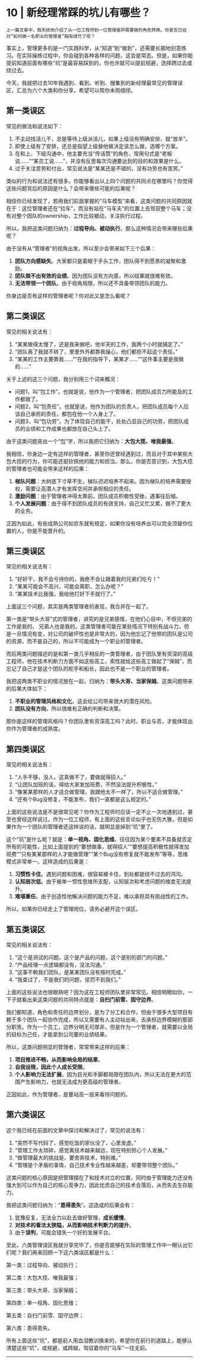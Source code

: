 # 10 | 新经理常踩的坑儿有哪些？

    上一篇文章中，我系统地介绍了从一位工程师到一位管理者所需要做的角色转换。你是否已经对“如何做一名职业的管理者”胸有成竹了呢？

事实上，管理更多的是一门实践科学，从“知道”到“做到”，还需要长期地刻意练习。在实际操练过程中，你会碰到各种各样的问题，这会是常态。但是，如果你能提前知道前面有哪些“坑”是最容易踩到的，你也许就可以提前规避，选择跨过去或绕过去。

今天，我就把过去10年我遇到、看到、听到、搜集到的新经理最常见的管理误区，汇总为六个大类和你分享，希望可以帮你未雨绸缪。

## 第一类误区

常见的做法和说法如下：

1.  不主动找活儿干，总是等待上级派活儿，如果上级没有明确安排，就“放羊”。
2.  即使上级有了安排，还总是指望上级替他做决定该怎么做，选哪个方案。
3.  在和上、下级沟通中，他主要充当“传话筒”的角色，常用句式是“老板说……”“某员工说……”，并没有反思每次沟通要达到的目的和效果是什么。
4.  过于关注苦劳和付出，常见说法是“某某还是不错的，没有功劳也有苦劳。”

类似的行为和说法还有很多。你能够看出以上四个问题的共同点在哪里吗？你觉得这些问题背后的原因是什么？会带来哪些可能的后果呢？

相信你已经发现了，若用我们前面掌握的“马车模型”来看，这类问题的共同原因就在于：这位管理者还在“拉车”，而没有站在“马车夫”的位置上去驾驭整个马车；没有对整个团队的ownership，工作比较被动，关注执行过程。

所以，我把这类问题归纳为：**过程导向、被动执行**。那么这种情况会带来哪些后果呢？

由于没有从“管理者”的视角出发，所以至少会带来如下三个后果：

1.  **团队方向感缺失**。大家都只是着眼于手头工作，团队得不到愿景的凝聚和激励。
2.  **团队做不出有效的业绩**。因为团队没有方向感，所以结果就很难有效。
3.  **无法带领一个团队**。由于视角局限，所以还不具备带领团队的能力。

你身边是否有这样的管理者呢？你对此又是怎么看呢？

## 第二类误区

常见的相关说法有：

1.  “某某做得太慢了，还是我来做吧，他半天的工作，我两个小时就搞定了。”
2.  “团队离了我就不转了，里里外外都靠我操心，他们都担不起这个责任。”
3.  “某某的工作主要靠我……”“在我的指导下，某某才……”“这件事主要是我做的……”

关于上述的这三个问题，我分别用三个词来概况：

*   问题1，叫“包工作”。也就是说，他作为一个管理者，把团队成员力所能及的工作都做了。
*   问题2，叫“包责任”。也就是说，他作为团队的负责人，把团队成员每个人应该自己承担的责任，都包在他一个人身上了。
*   问题3，叫“包功劳”。为了体现自己的能干，处处凸显自己的功劳，把团队成员的业绩和工作成果也都放在自己头上了。

由于这类问题突出一个“包”字，所以我把它归纳为：**大包大揽、唯我最强**。

我相信，你身边一定有这样的管理者，甚至你还曾经遇到过，而且对于其中某些大包大揽的行为，你可能还挺钦佩他的能力和担当。那么，你是否意识到，大包大揽的管理者也可能会带来这样的后果：

1.  **梯队问题**：大树底下寸草不生，梯队迟迟培养不起来。因为梯队的培养需要授权，需要让高潜人才有发挥空间并承担相应的责任。
2.  **激励问题**：由于管理者冲得太靠前，团队成员积极性受挫，遇事往后缩。
3.  **个人发展问题**：由于得不到团队成员的有效支持，自己又忙又累，做不了更大的业务。

正因为如此，有些成熟公司如京东就有规定，如果你没有培养出可以完全顶替你位置的人，你是不能晋升的。

## 第三类误区

常见的相关说法有：

1.  “好好干，我不会亏待你的，我绝不会让跟着我的兄弟们吃亏！”
2.  “某某可能会不高兴，可能会离职，怎么办呢？”
3.  “某某技术比我强，我给他打好下手就行了。”

上面这三个问题，其实是两类管理者的表现，我合并在一起了。

第一类是“带头大哥”式的管理者，讲究的是兄弟感情，在他们心目中，不但兄弟的工作是我的， 兄弟人也是我的。这类管理者可能在某些情况下特别有战斗力，但是一旦情况有变，对公司的破坏性也是非常大的，因为他忘记了他带的团队是公司的资源，而不是自己的，所以不可能成为一个职业的管理者。

而后两类问题描述的是和第一类几乎相反的一类管理者，由于团队里有资深的高级工程师，他在技术判断力方面不如这些高工，索性就给这些高工做起了“保姆”，而忘记了自己才是这个团队的舵手和船长，因此也不是一个职业的管理者。

我把这两类不职业的情况放在一起，归纳为：**带头大哥、当家保姆**。这类问题带来的后果大体如下：

1.  **不职业的管理风格和文化**，这会给公司带来很大的潜在风险。
2.  **团队没有方向**，所以很难有正确的判断和决策。

那你是这样的管理风格吗？你团队里有资深高工吗？此时，职业与否，才能体现出你作为管理者的成熟度。

## 第四类误区

常见的相关说法有：

1.  “人手不够，没人，这真做不了，要做就得招人。”
2.  “让团队加班的话，得给大家发加班费，不然没法提升积极性。”
3.  “像某某那样的人才适合做管理，我跟他太不一样了，所以不适合做管理。”
4.  “还有个Bug没修复，不能发布，我们一直都是这么规定的。”

上面的这些说法是不是很常见呢？你作为工程师时应该一定不止一次地遇到过，甚至也曾经这样说过。作为一位工程师，有上面的这些言论似乎也无伤大雅，但是如果作为一个团队的管理者还这样说的话，就明显是掉到“坑”里了。

这个“坑”是什么呢？就是：**单一视角、固化思维**。往往因为某个要素不具备就否定所有的可能性，比如上面提到的“要想做事，就得招人”“要想提高积极性就得发加班费”“只有某某那样的人才能做管理”“某个Bug没有修复就不能发布”等等，思维模式非常单一。这样造成的后果是：

1.  **习惯性卡住**。遇到问题和困难，很容易被卡住，到处都是绕不过去的鸿沟。
2.  **认知层次低**。由于被单一惯性思维所支配，认知层次和考虑问题的维度无法提升。
3.  **难堪重任**。由于创造性地解决问题的能力不足，难以承担具有挑战性的工作。

所以，如果你已经走上了管理岗位，请务必避开这个误区。

## 第五类误区

常见的相关说法有：

1.  “这个是测试的问题，这个是产品的问题，这个是别的部门的问题。”
2.  “产品经理一点逻辑都没有，没法沟通。”
3.  “这事不赖我们团队，是某某团队没有按时完成。”
4.  “我查过了，不是我们的问题，惩罚不到我们。”

上面的这些说法也很眼熟吧？因为这在工程师团队里非常常见。相信明眼如你，一下子就看出来这类问题的共同特点就是：**自扫门前雪、固守边界**。

我们都知道，角色和责任的边界划分，是为了分工和合作，但由于很多大型项目有赖于多个团队一起协作完成，所以又需要有人主动站出来，去承担边界模糊的那部分职责。作为一个员工，边界分明无可厚非，但是作为一个管理者，就需要以全局的目标为己任，才能拿到公司要的业绩结果。

所以，这类问题明显的管理者，常常带来这样的后果：

1.  **项目推进不畅，从而影响全局的结果**。
2.  **自我设限，因此个人成长受限**。
3.  **个人影响力无法扩展**。因为目光和手脚都局限在团队内，所以无法在更大的范围产生影响力，也就无法成为更高级的管理者。

正因如此，作为管理者，是要站高一层来看待问题的。

## 第六类误区

这个我已经在前面的文章中探讨和解决过了，常见的说法有：

1.  “突然不写代码了，感觉吃饭的家伙没了，心里发虚。”
2.  “管理工作太琐碎，感觉离技术越来越远，现在特别担心个人发展。”
3.  “做管理最大的挑战是，要舍弃技术，特别难。”
4.  “管理是个矛盾的事情，自己技术专业性越来越差，却要带领整个团队。”

这类问题的核心原因是把管理摆在了和技术对立的位置，同时由于管理能力还没有强大到可以作为自己的核心竞争力，因此忧虑自己的技术会落后，从而失去生存能力。

我把这类问题归纳为：“**患得患失**”。这造成的后果会有：

1.  犹豫反复，无法全力以赴去做好管理，**成长缓慢**。
2.  **对技术的看法太狭隘，从而影响技术判断力的提升**。
3.  由于**误判**，可能会错失一个好的发展平台。

至此，六类管理误区我就分享完毕了，你是否能够在实际的管理工作中一眼认出它们呢？我们再来回顾一下这六类误区都是什么：

第一类：过程导向、被动执行；

第二类：大包大揽、唯我最强；

第三类：带头大哥、当家保姆；

第四类：单一视角、固化思维；

第五类：自扫门前雪、固守边界；

第六类：患得患失。

所有上面这些“坑”，都是前人用血泪教训换来的，希望你在前行的道路上，能够认清楚这些“坑”，或规避，或跨越，驾驭着你的“马车”一往无前。

* * *
    